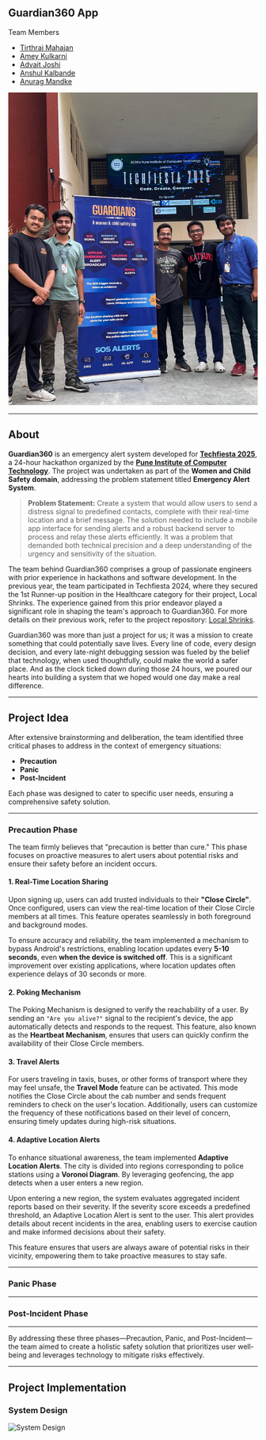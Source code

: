 ## Guardian360 App

Team Members

- [Tirthraj Mahajan](https://www.linkedin.com/in/tirthraj-mahajan/)
- [Amey Kulkarni](https://www.linkedin.com/in/amey-amit-kulkarni/)
- [Advait Joshi](https://www.linkedin.com/in/joshiadvait/)
- [Anshul Kalbande](https://www.linkedin.com/in/anshul-kalbande-a44b36219/)
- [Anurag Mandke](https://www.linkedin.com/in/anuragmandke/)

![Team Photo](public/team_photo.jpg)

---

## About

**Guardian360** is an emergency alert system developed for **[Techfiesta 2025](https://techfiesta.pict.edu/)**, a 24-hour hackathon organized by the **[Pune Institute of Computer Technology](https://www.pict.edu/)**. The project was undertaken as part of the **Women and Child Safety domain**, addressing the problem statement titled **Emergency Alert System**.

> **Problem Statement:**
> Create a system that would allow users to send a distress signal to predefined contacts, complete with their real-time location and a brief message. The solution needed to include a mobile app interface for sending alerts and a robust backend server to process and relay these alerts efficiently. It was a problem that demanded both technical precision and a deep understanding of the urgency and sensitivity of the situation.

The team behind Guardian360 comprises a group of passionate engineers with prior experience in hackathons and software development. In the previous year, the team participated in Techfiesta 2024, where they secured the 1st Runner-up position in the Healthcare category for their project, Local Shrinks. The experience gained from this prior endeavor played a significant role in shaping the team's approach to Guardian360. For more details on their previous work, refer to the project repository: [Local Shrinks](https://github.com/tirthraj07/Local-Shrinks).

Guardian360 was more than just a project for us; it was a mission to create something that could potentially save lives. Every line of code, every design decision, and every late-night debugging session was fueled by the belief that technology, when used thoughtfully, could make the world a safer place. And as the clock ticked down during those 24 hours, we poured our hearts into building a system that we hoped would one day make a real difference.

---

## Project Idea

After extensive brainstorming and deliberation, the team identified three critical phases to address in the context of emergency situations:

- **Precaution**
- **Panic**
- **Post-Incident**

Each phase was designed to cater to specific user needs, ensuring a comprehensive safety solution.

---

### Precaution Phase

The team firmly believes that "precaution is better than cure." This phase focuses on proactive measures to alert users about potential risks and ensure their safety before an incident occurs.

#### 1. Real-Time Location Sharing

Upon signing up, users can add trusted individuals to their **"Close Circle"**. Once configured, users can view the real-time location of their Close Circle members at all times. This feature operates seamlessly in both foreground and background modes.

To ensure accuracy and reliability, the team implemented a mechanism to bypass Android's restrictions, enabling location updates every **5-10 seconds**, even **when the device is switched off**. This is a significant improvement over existing applications, where location updates often experience delays of 30 seconds or more.

#### 2. Poking Mechanism

The Poking Mechanism is designed to verify the reachability of a user. By sending an `"Are you alive?"` signal to the recipient's device, the app automatically detects and responds to the request. This feature, also known as the **Heartbeat Mechanism**, ensures that users can quickly confirm the availability of their Close Circle members.

#### 3. Travel Alerts

For users traveling in taxis, buses, or other forms of transport where they may feel unsafe, the **Travel Mode** feature can be activated. This mode notifies the Close Circle about the cab number and sends frequent reminders to check on the user's location. Additionally, users can customize the frequency of these notifications based on their level of concern, ensuring timely updates during high-risk situations.

#### 4. Adaptive Location Alerts

To enhance situational awareness, the team implemented **Adaptive Location Alerts**. The city is divided into regions corresponding to police stations using a **Voronoi Diagram**. By leveraging geofencing, the app detects when a user enters a new region.

Upon entering a new region, the system evaluates aggregated incident reports based on their severity. If the severity score exceeds a predefined threshold, an Adaptive Location Alert is sent to the user. This alert provides details about recent incidents in the area, enabling users to exercise caution and make informed decisions about their safety.

This feature ensures that users are always aware of potential risks in their vicinity, empowering them to take proactive measures to stay safe.

---

### Panic Phase

---

### Post-Incident Phase

---

By addressing these three phases—Precaution, Panic, and Post-Incident—the team aimed to create a holistic safety solution that prioritizes user well-being and leverages technology to mitigate risks effectively.

---

## Project Implementation

### System Design

![System Design](public/Guardian360_System_Design.png)
